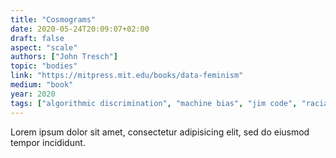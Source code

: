 ```yaml
---
title: "Cosmograms"
date: 2020-05-24T20:09:07+02:00
draft: false
aspect: "scale"
authors: ["John Tresch"]
topic: "bodies"
link: "https://mitpress.mit.edu/books/data-feminism"
medium: "book"
year: 2020
tags: ["algorithmic discrimination", "machine bias", "jim code", "racial hierarchies", "discriminatory designs"]
---
```

Lorem ipsum dolor sit amet, consectetur adipisicing elit, sed do eiusmod
tempor incididunt.